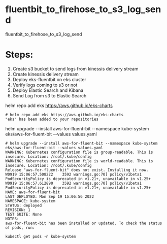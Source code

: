 # fluentbit_to_firehose_to_s3_log_send
fluentbit_to_firehose_to_s3_log_send

Steps:
======
1. Create s3 bucket to send logs from kinessis delivery stream
2. Create kinessis delivery stream
3. Deploy eks-fluentbit on eks cluster
4. Verify logs coming to s3 or not
5. Deploy Elastic Search and Kibana
6. Send Log from s3 to Elastic Search

helm repo add eks https://aws.github.io/eks-charts

    # helm repo add eks https://aws.github.io/eks-charts
    "eks" has been added to your repositories

helm upgrade --install aws-for-fluent-bit --namespace kube-system eks/aws-for-fluent-bit --values values.yaml

    # helm upgrade --install aws-for-fluent-bit --namespace kube-system eks/aws-for-fluent-bit --values values.yaml
    WARNING: Kubernetes configuration file is group-readable. This is insecure. Location: /root/.kube/config
    WARNING: Kubernetes configuration file is world-readable. This is insecure. Location: /root/.kube/config
    Release "aws-for-fluent-bit" does not exist. Installing it now.
    W0919 15:06:57.508222    3592 warnings.go:70] policy/v1beta1 PodSecurityPolicy is deprecated in v1.21+, unavailable in v1.25+
    W0919 15:06:57.612890    3592 warnings.go:70] policy/v1beta1 PodSecurityPolicy is deprecated in v1.21+, unavailable in v1.25+
    NAME: aws-for-fluent-bit
    LAST DEPLOYED: Mon Sep 19 15:06:56 2022
    NAMESPACE: kube-system
    STATUS: deployed
    REVISION: 1
    TEST SUITE: None
    NOTES:
    aws-for-fluent-bit has been installed or updated. To check the status of pods, run:

    kubectl get pods -n kube-system
